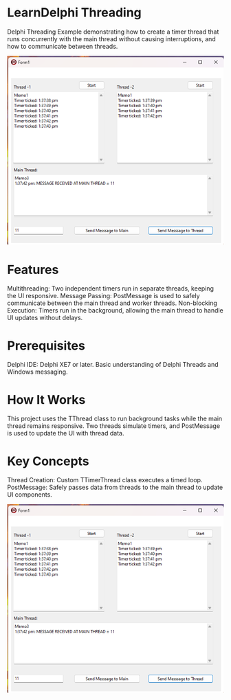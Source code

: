 
# LearnDelphi Threading
Delphi Threading Example demonstrating how to create a timer thread that runs concurrently with the main thread without causing interruptions, and how to communicate between threads.

![Screenshot_1](https://github.com/raghunathbhandari/LearnDelphi/blob/main/Threading1.png)


# Features
Multithreading: Two independent timers run in separate threads, keeping the UI responsive.
Message Passing: PostMessage is used to safely communicate between the main thread and worker threads.
Non-blocking Execution: Timers run in the background, allowing the main thread to handle UI updates without delays.

# Prerequisites
Delphi IDE: Delphi XE7 or later.
Basic understanding of Delphi Threads and Windows messaging.

# How It Works
This project uses the TThread class to run background tasks while the main thread remains responsive. Two threads simulate timers, and PostMessage is used to update the UI with thread data.

# Key Concepts
Thread Creation: Custom TTimerThread class executes a timed loop.
PostMessage: Safely passes data from threads to the main thread to update UI components.


![Screenshot_1](https://github.com/raghunathbhandari/LearnDelphi/blob/main/Threading1.png)

